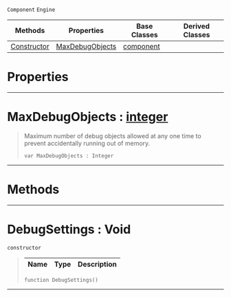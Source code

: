  `Component` `Engine`



|Methods|Properties|Base Classes|Derived Classes|
|---|---|---|---|
|[ Constructor](https://plasmaengine.github.io/PlasmaDocs/Plasma1/C++/code_reference/class_reference/debugsettings.markdown#debugsettings-void)|[ MaxDebugObjects](https://plasmaengine.github.io/PlasmaDocs/Plasma1/C++/code_reference/class_reference/debugsettings.markdown#maxdebugobjects-plasma-eng)|[component](https://plasmaengine.github.io/PlasmaDocs/Plasma1/C++/code_reference/class_reference/component.markdown)| |


 #  Properties


---  
 #  MaxDebugObjects : [integer](https://plasmaengine.github.io/PlasmaDocs/Plasma1/C++/code_reference/lightning_base_types/integer.markdown)

> Maximum number of debug objects allowed at any one time to prevent accidentally running out of memory.
> ``` lang=cpp, name=Lightning
> var MaxDebugObjects : Integer


---  
 #  Methods


---  
 #  DebugSettings : Void

 `constructor`

> 
> |Name|Type|Description|
> |---|---|---|
> ``` lang=cpp, name=Lightning
> function DebugSettings()
> ``` 


---  
 

 